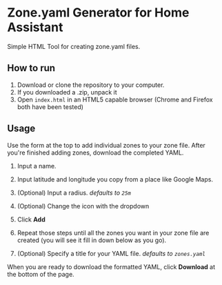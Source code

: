 # Zone.yaml Generator for Home Assistant
Simple HTML Tool for creating zone.yaml files.

## How to run

1. Download or clone the repository to your computer.
2. If you downloaded a .zip, unpack it
3. Open `index.html` in an HTML5 capable browser (Chrome and Firefox both have been tested)
 
## Usage

Use the form at the top to add individual zones to your zone file.
After you're finished adding zones, download the completed YAML.

1. Input a name.
2. Input latitude and longitude you copy from a place like Google Maps.
2. (Optional) Input a radius. *defaults to `25m`*
3. (Optional) Change the icon with the dropdown
4. Click **Add**

4. Repeat those steps until all the zones you want in your zone file are created (you will see it fill in down below as you go).

5. (Optional) Specify a title for your YAML file. *defaults to `zones.yaml`*

When you are ready to download the formatted YAML, click **Download** at the bottom of the page.